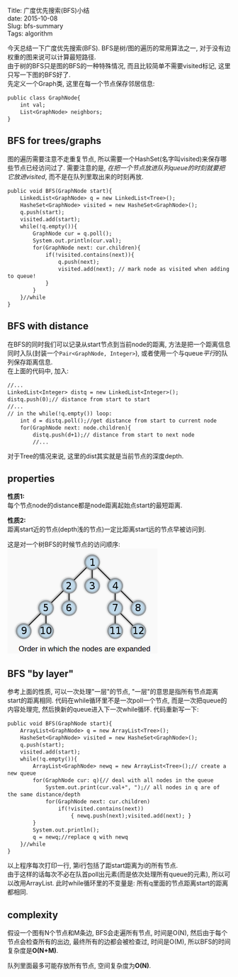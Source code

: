 Title: 广度优先搜索(BFS)小结   
date: 2015-10-08   
Slug: bfs-summary   
Tags: algorithm   
   
   
今天总结一下广度优先搜索(BFS). BFS是树/图的遍历的常用算法之一, 对于没有边权重的图来说可以计算最短路径.    
由于树的BFS只是图的BFS的一种特殊情况, 而且比较简单不需要visited标记, 这里只写一下图的BFS好了.    
先定义一个Graph类, 这里在每一个节点保存邻居信息:    
   
	public class GraphNode{   
		int val;   
		List<GraphNode> neighbors;   
	}   
   
   
BFS for trees/graphs   
--------------------   
   
   
图的遍历需要注意不走重复节点, 所以需要一个HashSet(名字叫visited)来保存哪些节点已经访问过了. 需要注意的是, *在把一个节点放进队列queue的时刻就要把它放进visited*, 而不是在队列里取出来的时刻再放.    
   
	public void BFS(GraphNode start){   
		LinkedList<GraphNode> q = new LinkedList<Tree>();   
		HasheSet<GraphNode> visited = new HasheSet<GraphNode>();   
		q.push(start);   
		visited.add(start);   
		while(!q.empty()){   
			GraphNode cur = q.poll();   
			System.out.println(cur.val);   
			for(GraphNode next: cur.children){    
				if(!visited.contains(next)){   
					q.push(next);   
					visited.add(next); // mark node as visited when adding to queue!    
				}   
			}   
		}//while   
	}   
   
   
BFS with distance   
-----------------   
在BFS的同时我们可以记录从start节点到当前node的距离, 方法是把一个距离信息同时入队(封装一个``Pair<GraphNode, Integer>``), 或者使用一个与queue*平行*的队列保存距离信息.    
在上面的代码中, 加入:    
   
	//...   
	LinkedList<Integer> distq = new LinkedList<Integer>();   
	distq.push(0);// distance from start to start   
	//...   
	// in the while(!q.empty()) loop:    
		int d = distq.poll();//get distance from start to current node   
		for(GraphNode next: node.children){   
			distq.push(d+1);// distance from start to next node   
			//...   
   
对于Tree的情况来说, 这里的dist其实就是当前节点的深度depth.    
   
   
properties   
----------   
**性质1:**    
每个节点node的distance都是node距离起始点start的最短距离.    
   
**性质2:**    
距离start近的节点(depth浅的节点)一定比距离start远的节点早被访问到.    
   
这是对一个树BFS的时候节点的访问顺序:    
![](bfs-summary/pasted_image.png)   
   
BFS "by layer"   
--------------   
参考上面的性质, 可以一次处理"一层"的节点, "一层"的意思是指所有节点距离start的距离相同. 代码在while循环里不是一次poll一个节点, 而是一次把queue的内容处理完, 然后换新的queue进入下一次while循环. 代码重新写一下:    
   
	public void BFS(GraphNode start){   
		ArrayList<GraphNode> q = new ArrayList<Tree>();   
		HasheSet<GraphNode> visited = new HasheSet<GraphNode>();   
		q.push(start);   
		visited.add(start);   
		while(!q.empty()){   
			ArrayList<GraphNode> newq = new ArrayList<Tree>();// create a new queue   
			for(GraphNode cur: q){// deal with all nodes in the queue    
				System.out.print(cur.val+", ");// all nodes in q are of the same distance/depth   
				for(GraphNode next: cur.children)    
					if(!visited.contains(next))   
						{ newq.push(next);visited.add(next); }   
			}   
			System.out.println();   
			q = newq;//replace q with newq   
		}//while   
	}   
   
   
以上程序每次打印一行, 第i行包括了距start距离为i的所有节点.    
由于这样的话每次不必在队首poll出元素(而是依次处理所有queue的元素), 所以可以改用ArrayList. 此时while循环里的不变量是: 所有q里面的节点距离start的距离都相同.    
   
   
complexity   
----------   
假设一个图有N个节点和M条边, BFS会走遍所有节点, 时间是O(N), 然后由于每个节点会检查所有的出边, 最终所有的边都会被检查过, 时间是O(M), 所以BFS的时间复杂度是**O(N+M)**.    
   
队列里面最多可能存放所有节点, 空间复杂度为**O(N)**.    
